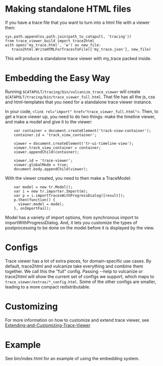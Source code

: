 # Making standalone HTML files

If you have a trace file that you want to turn into a html file with a viewer then:

```
sys.path.append(os.path.join(path_to_catapult, 'tracing'))
from trace_viewer_build import trace2html
with open('my_trace.html', 'w') as new_file:
   trace2html.WriteHTMLForTracesToFile(['my_trace.json'], new_file)
```

This will produce a standalone trace viewer with my_trace packed inside.

# Embedding the Easy Way
Running `$CATAPULT/tracing/bin/vulcanize_trace_viewer` will create `$CATAPULT/tracing/bin/trace_viewer_full.html`. That file has all the js, css and html-templates that you need for a standalone trace viewer instance.

In your code, `<link rel="import" href="trace_viewer_full.html">`. Then, to get a trace viewer up, you need to do two things: make the timeline viewer, and make a model and give it to the viewer:
```
    var container = document.createElement('track-view-container');
    container.id = 'track_view_container';

    viewer = document.createElement('tr-ui-timeline-view');
    viewer.track_view_container = container;
    viewer.appendChild(container);

    viewer.id = 'trace-viewer';
    viewer.globalMode = true;
    document.body.appendChild(viewer);
```

With the viewer created, you need to then make a TraceModel:
```
    var model = new tr.Model();
    var i = new tr.importer.Import(m);
    var p = i.importTracesWithProgressDialog([result]);
    p.then(function() {
      viewer.model = model;
    }, onImportFail);

```

Model has a variety of import options, from synchronous import to importWithProgressDialog. And, it
lets you customize the types of postprocessing to be done on the model before it is displayed by the view.

# Configs
Trace viewer has a lot of extra pieces, for domain-specific use cases. By default, trace2html and vulcanize take everything and combine them together. We call this the "full" config. Passing --help to
vulcanize or trace2html will show the current set of configs we support, which maps to
`trace_viewer/extras/*_config.html`. Some of the other configs are smaller, leading to a more compact redistributable.

# Customizing
For more information on how to customize and extend trace viewer, see [Extending-and-Customizing-Trace-Viewer](Extending-and-Customizing-Trace-Viewer)

# Example
See bin/index.html for an example of using the embedding system.
